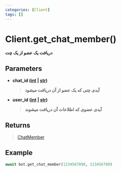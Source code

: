 ```yaml
---
categories: [Client]
tags: []
---
```


<h1>Client.<strong>get_chat_member()</strong></h1>

<p align="left" dir="rtl"><strong>دریافت یک عضو از یک چت</strong></p>

<h2>Parameters</h2>

<ul>
<li><strong>chat_id (<a href="https://docs.python.org/3/library/functions.html#int">int</a> | <a href="https://docs.python.org/3/library/stdtypes.html#str">str</a>)</strong><blockquote dir="rtl">
<p><strong>آیدی چتی که یک عضو از آن دریافت میشود</strong></p>
</blockquote>
</li>
</ul>
<ul>
<li><strong>user_id (<a href="https://docs.python.org/3/library/functions.html#int">int</a> | <a href="https://docs.python.org/3/library/stdtypes.html#str">str</a>)</strong><blockquote dir="rtl">
<p><strong>آیدی عضوی که اطلاعات آن دریافت میشوند</strong></p>
</blockquote>
</li>
</ul>

<h2>Returns</h2>

<blockquote>
<p><a href="./2024-02-12-chat-member">ChatMember</a></p>
</blockquote>

<h2>Example</h2>

```python
await bot.get_chat_member(1234567890, 123456789)
```